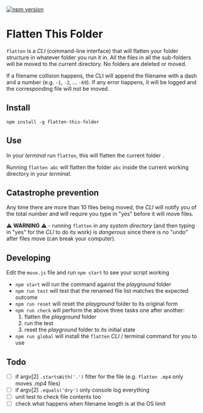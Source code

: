 [![npm version](https://badge.fury.io/js/flatten-this-folder.svg)](http://badge.fury.io/js/flatten-this-folder)

# Flatten This Folder

`flatten` is a _CLI_ (command-line interface) that will flatten your folder structure in whatever folder you run it in. All the files in all the sub-folders will be moved to the current directory. No folders are deleted or moved.

If a filename collision happens, the CLI will append the filename with a dash and a number (e.g. `-1`, `-2`, ... `-69`). If any error happens, it will be logged and the corresponding file will not be moved.

## Install

`npm install -g flatten-this-folder`

## Use

In your _terminal_ run `flatten`, this will flatten the current folder `.`

Running `flatten abc` will flatten the folder `abc` inside the current working directory in your _terminal_.

## Catastrophe prevention

Any time there are more than 10 files being moved, the _CLI_ will notify you of the total number and will require you type in "yes" before it will move files.

⚠ **WARNING** ⚠ - running `flatten` in any _system directory_ (and then typing in "yes" for the _CLI_ to do its work) is _dangerous_ since there is no "undo" after files move (can break your computer).

## Developing

Edit the `move.js` file and run `npm start` to see your script working

- `npm start` will run the command against the _playground_ folder
- `npm run test` will test that the renamed file list matches the expected outcome
- `npm run reset` will reset the _playground_ folder to its original form
- `npm run check` will perform the above three tasks one after another:
  1. flatten the _playground_ folder
  2. run the test
  3. reset the _playground_ folder to its initial state
- `npm run global` will install the `flatten` _CLI_ / terminal command for you to use

## Todo

- [ ] if argv[2] `.startsWith('.')` filter for the file (e.g. `flatten .mp4` only moves _.mp4_ files)
- [ ] if argv[2] `.equals('dry')` only console log everything
- [ ] unit test to check file contents too
- [ ] check what happens when filename length is at the OS limit
